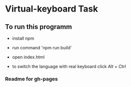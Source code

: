 # Virtual-keyboard Task

## To run this programm

- install npm

- run command 'npm run build'

- open index.html

- to switch the language with real keyboard click _Alt_ + _Ctrl_

### Readme for gh-pages
